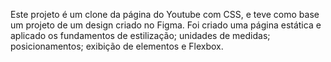Este projeto é um clone da página do Youtube com CSS, e teve como base um projeto de um design criado no Figma. 
Foi criado uma página estática e aplicado os fundamentos de estilização; unidades de medidas; posicionamentos; exibição de elementos e Flexbox.
